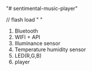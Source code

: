 "# sentimental-music-player" 

// flash load " "
1. Bluetooth 
2. WIFI + API
3. Illuminance sensor
4. Temperature humidity sensor
5. LED(R,G,B)
6. player
